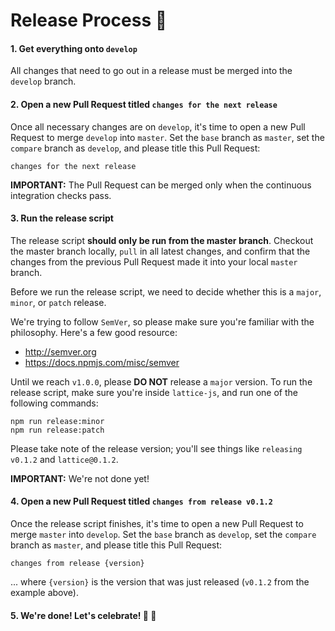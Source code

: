# Release Process :rocket:

#### 1. Get everything onto `develop`
All changes that need to go out in a release must be merged into the `develop` branch. 

#### 2. Open a new Pull Request titled `changes for the next release`
Once all necessary changes are on `develop`, it's time to open a new Pull Request to merge `develop` into `master`. Set the `base` branch as `master`, set the `compare` branch as `develop`, and please title this Pull Request:

    changes for the next release

**IMPORTANT:** The Pull Request can be merged only when the continuous integration checks pass.

#### 3. Run the release script
The release script **should only be run from the master branch**. Checkout the master branch locally, `pull` in all latest changes, and confirm that the changes from the previous Pull Request made it into your local `master` branch.

Before we run the release script, we need to decide whether this is a `major`, `minor`, or `patch` release. 

We're trying to follow `SemVer`, so please make sure you're familiar with the philosophy. Here's a few good resource:

- http://semver.org
- https://docs.npmjs.com/misc/semver

Until we reach `v1.0.0`, please **DO NOT** release a `major` version. To run the release script, make sure you're inside `lattice-js`, and run one of the following commands:

    npm run release:minor
    npm run release:patch

Please take note of the release version; you'll see things like `releasing v0.1.2` and `lattice@0.1.2`.

**IMPORTANT:** We're not done yet!

#### 4. Open a new Pull Request titled `changes from release v0.1.2`
Once the release script finishes, it's time to open a new Pull Request to merge `master` into `develop`. Set the `base` branch as `develop`, set the `compare` branch as `master`, and please title this Pull Request:

    changes from release {version}

... where `{version}` is the version that was just released (`v0.1.2` from the example above).

#### 5. We're done! Let's celebrate! :tada: :beers:
